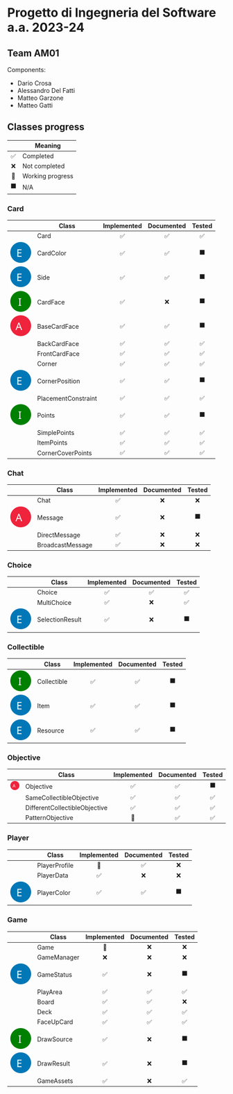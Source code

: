 # Progetto di Ingegneria del Software a.a. 2023-24

## Team AM01

Components:

- Dario Crosa
- Alessandro Del Fatti
- Matteo Garzone
- Matteo Gatti

## Classes progress

|  | Meaning |
|:---:|---|
| ✅ | Completed |
| ❌ | Not completed |
| 🚧 | Working progress |
| ⬛ | N/A |

### Card

| |Class|Implemented | Documented |Tested |
|-----|-----|:---:|:---:|:---:|
|                        | Card                | ✅ | ✅ | ✅ |
|![](img/enum.svg)       | CardColor           | ✅ | ✅ | ⬛ |
|![](img/enum.svg)       | Side                | ✅ | ✅ | ⬛ |
|![](img/interface.svg)  | CardFace            | ✅ | ❌ | ⬛ |
|![](img/abstract.svg)   | BaseCardFace        | ✅ | ✅ | ⬛ |
|                        | BackCardFace        | ✅ | ✅ | ✅ |
|                        | FrontCardFace       | ✅ | ✅ | ✅ |
|                        | Corner              | ✅ | ✅ | ✅ |
|![](img/enum.svg)       | CornerPosition      | ✅ | ✅ | ⬛ |
|                        | PlacementConstraint | ✅ | ✅ | ✅ |
|![](img/interface.svg)  | Points              | ✅ | ✅ | ⬛ |
|                        | SimplePoints        | ✅ | ✅ | ✅ |
|                        | ItemPoints          | ✅ | ✅ | ✅ |
|                        | CornerCoverPoints   | ✅ | ✅ | ✅ |

### Chat

| |Class|Implemented | Documented |Tested |
|-----|-----|:---:|:---:|:---:|
|                        | Chat                | ✅ | ❌ | ❌ |
|![](img/abstract.svg)   | Message             | ✅ | ❌ | ⬛ |
|                        | DirectMessage       | ✅ | ❌ | ❌ |
|                        | BroadcastMessage    | ✅ | ❌ | ❌ |



### Choice

| |Class|Implemented | Documented |Tested |
|-----|-----|:---:|:---:|:---:|
|                        | Choice                | ✅ | ✅ | ✅ |
|                        | MultiChoice           | ✅ | ❌ | ✅ |
|![](img/enum.svg)       | SelectionResult       | ✅ | ❌ | ⬛ |

### Collectible

| |Class|Implemented | Documented |Tested |
|-----|-----|:---:|:---:|:---:|
|![](img/interface.svg)  | Collectible       | ✅ | ✅ | ⬛ |
|![](img/enum.svg)       | Item              | ✅ | ✅ | ⬛ |
|![](img/enum.svg)       | Resource          | ✅ | ✅ | ⬛ |



### Objective

| |Class|Implemented | Documented |Tested |
|-----|-----|:---:|:---:|:---:|
|![](img/abstract.svg)   | Objective                     | ✅ | ✅ | ⬛ |
|                        | SameCollectibleObjective      | ✅ | ✅ | ✅ |
|                        | DifferentCollectibleObjective | ✅ | ✅ | ✅ |
|                        | PatternObjective              | 🚧 | ✅ | ✅ |


### Player

| | Class         |Implemented | Documented |Tested |
|-----|---------------|:---:|:---:|:---:|
|                        | PlayerProfile | 🚧 | ✅ | ❌ |
|                        | PlayerData    | ✅ | ❌ | ❌ |
|![](img/enum.svg)       | PlayerColor   | ✅ | ✅ | ⬛ |



### Game

| |Class|Implemented | Documented |Tested |
|-----|-----|:---:|:---:|:---:|
|                        | Game                | 🚧 | ❌ | ❌ |
|                        | GameManager         | ❌ | ❌ | ❌ |
|![](img/enum.svg)       | GameStatus          | ✅ | ❌ | ⬛ |
|                        | PlayArea            | ✅ | ✅ | ✅ |
|                        | Board               | ✅ | ✅ | ❌ |
|                        | Deck                | ✅ | ✅ | ✅ |
|                        | FaceUpCard          | ✅ | ✅ | ✅ |
|![](img/interface.svg)  | DrawSource          | ✅ | ❌ | ⬛ |
|![](img/enum.svg)       | DrawResult          | ✅ | ❌ | ⬛ |
|                        | GameAssets          | ✅ | ❌ | ✅ |